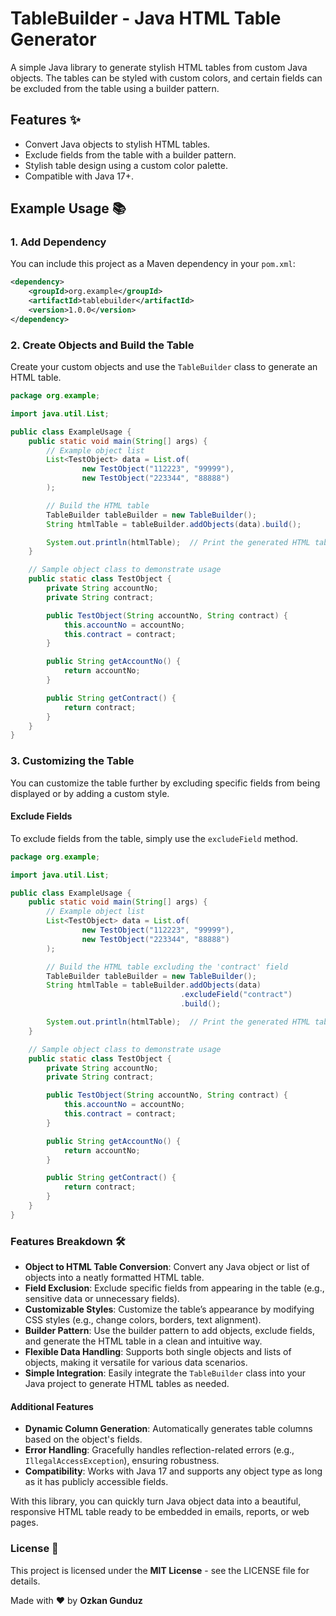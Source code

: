 # TableBuilder - Java HTML Table Generator

A simple Java library to generate stylish HTML tables from custom Java objects. The tables can be styled with custom colors, and certain fields can be excluded from the table using a builder pattern.

## Features ✨

- Convert Java objects to stylish HTML tables.
- Exclude fields from the table with a builder pattern.
- Stylish table design using a custom color palette.
- Compatible with Java 17+.

## Example Usage 📚

### 1. Add Dependency

You can include this project as a Maven dependency in your `pom.xml`:

```xml
<dependency>
    <groupId>org.example</groupId>
    <artifactId>tablebuilder</artifactId>
    <version>1.0.0</version>
</dependency>
```

### 2. Create Objects and Build the Table

Create your custom objects and use the `TableBuilder` class to generate an HTML table.

```java
package org.example;

import java.util.List;

public class ExampleUsage {
    public static void main(String[] args) {
        // Example object list
        List<TestObject> data = List.of(
                new TestObject("112223", "99999"),
                new TestObject("223344", "88888")
        );

        // Build the HTML table
        TableBuilder tableBuilder = new TableBuilder();
        String htmlTable = tableBuilder.addObjects(data).build();

        System.out.println(htmlTable);  // Print the generated HTML table
    }

    // Sample object class to demonstrate usage
    public static class TestObject {
        private String accountNo;
        private String contract;

        public TestObject(String accountNo, String contract) {
            this.accountNo = accountNo;
            this.contract = contract;
        }

        public String getAccountNo() {
            return accountNo;
        }

        public String getContract() {
            return contract;
        }
    }
}
```

### 3. Customizing the Table

You can customize the table further by excluding specific fields from being displayed or by adding a custom style.

#### Exclude Fields

To exclude fields from the table, simply use the `excludeField` method.

```java
package org.example;

import java.util.List;

public class ExampleUsage {
    public static void main(String[] args) {
        // Example object list
        List<TestObject> data = List.of(
                new TestObject("112223", "99999"),
                new TestObject("223344", "88888")
        );

        // Build the HTML table excluding the 'contract' field
        TableBuilder tableBuilder = new TableBuilder();
        String htmlTable = tableBuilder.addObjects(data)
                                      .excludeField("contract")
                                      .build();

        System.out.println(htmlTable);  // Print the generated HTML table
    }

    // Sample object class to demonstrate usage
    public static class TestObject {
        private String accountNo;
        private String contract;

        public TestObject(String accountNo, String contract) {
            this.accountNo = accountNo;
            this.contract = contract;
        }

        public String getAccountNo() {
            return accountNo;
        }

        public String getContract() {
            return contract;
        }
    }
}
```
### Features Breakdown 🛠️

- **Object to HTML Table Conversion**: Convert any Java object or list of objects into a neatly formatted HTML table.
- **Field Exclusion**: Exclude specific fields from appearing in the table (e.g., sensitive data or unnecessary fields).
- **Customizable Styles**: Customize the table’s appearance by modifying CSS styles (e.g., change colors, borders, text alignment).
- **Builder Pattern**: Use the builder pattern to add objects, exclude fields, and generate the HTML table in a clean and intuitive way.
- **Flexible Data Handling**: Supports both single objects and lists of objects, making it versatile for various data scenarios.
- **Simple Integration**: Easily integrate the `TableBuilder` class into your Java project to generate HTML tables as needed.

#### Additional Features

- **Dynamic Column Generation**: Automatically generates table columns based on the object's fields.
- **Error Handling**: Gracefully handles reflection-related errors (e.g., `IllegalAccessException`), ensuring robustness.
- **Compatibility**: Works with Java 17 and supports any object type as long as it has publicly accessible fields.

With this library, you can quickly turn Java object data into a beautiful, responsive HTML table ready to be embedded in emails, reports, or web pages.


### License 📜

This project is licensed under the **MIT License** - see the LICENSE file for details.

Made with ❤️ by **Ozkan Gunduz**


